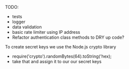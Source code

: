 TODO: 
- tests
- logger
- data validation
- basic rate limiter using IP address
- Refactor authentication class methods to DRY up code?


To create secret keys we use the Node.js crypto library
- require('crypto').randomBytes(64).toString('hex);
- take that and assign it to our our secret keys
